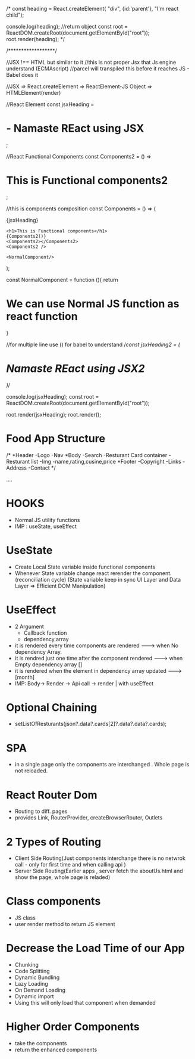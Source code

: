 /*
const heading = React.createElement(
    "div",
    {id:'parent'},
    "I'm react child");

console.log(heading); //return object
const root = ReactDOM.createRoot(document.getElementById("root"));
root.render(heading);
*/

/******************/

//JSX !== HTML but similar to it
//this is not proper Jsx that Js engine understand (ECMAscript)
//parcel will transpiled this before it reaches JS - Babel does it

//JSX => React.createElement => ReactElement-JS Object => HTMLElement(render)

//React Element
const jsxHeading = <h1 id="parent">- Namaste REact using JSX</h1>;

//React Functional Components
const Components2 = () => <h1>This is Functional components2</h1>;

//this is components composition
const Components = () => (
  <div id="container">
    {jsxHeading}
    
    <h1>This is Functional components</h1>
    {Components2()}
    <Components2></Components2>
    <Components2 />
    
    <NormalComponent/>
  </div>
);

const NormalComponent = function (){
    return <h1>We can use Normal JS function as  react function</h1>
}

//for multiple line use () for babel to understand
/*const jsxHeading2 = (<h1 id="parent">Namaste
    REact using JSX2</h1>)*/

console.log(jsxHeading);
const root = ReactDOM.createRoot(document.getElementById("root"));

root.render(jsxHeading);
root.render(<Components />);

# Food App Structure

/*
*Header
-Logo
-Nav
*Body
-Search
-Resturant Card container
  -Resturant list
     -Img
     -name,rating,cusine,price
*Footer
-Copyright
-Links
-Address
-Contact
*/

....
# HOOKS

- Normal JS utility functions 
- IMP : useState, useEffect

# UseState
- Create Local State variable inside functional components
- Whenever State variable change  react rerender the component.(reconciliation cycle)
 (State variable keep in sync UI Layer and Data Layer => Efficient DOM Manipulation)

 
# UseEffect
- 2 Argument 
     - Callback function
     - dependency array
- it is rendered  every time components are rendered ---> when No dependency Array.
- it is rendred just one time after the component rendered ---> when Empty dependency array []
- it is rendered when the element in dependency array updated ---> [month] 
- IMP: Body-> Render -> Api call -> render
                           |
                       with useEffect

# Optional Chaining
-  setListOfResturants(json?.data?.cards[2]?.data?.data?.cards);

# SPA
- in a single page only the components are interchanged . Whole page is not reloaded.

# React Router Dom
- Routing to diff. pages 
- provides Link, RouterProvider, createBrowserRouter, Outlets

# 2 Types of Routing
- Client Side Routing(Just components interchange there is no netwrok call - only for first time and when calling api )
- Server Side Routing(Earlier apps , server fetch the aboutUs.html and show the page, whole page is reladed)

# Class components
- JS class
- user render method to return JS element

# Decrease the Load Time of our App
- Chunking
- Code Splitting
- Dynamic Bundling
- Lazy Loading
- On Demand Loading
- Dynamic import
- Using this will only load that component when demanded 

# Higher Order Components
- take the components 
- return the enhanced components
